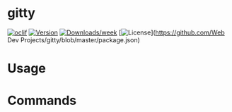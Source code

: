 gitty
=====



[![oclif](https://img.shields.io/badge/cli-oclif-brightgreen.svg)](https://oclif.io)
[![Version](https://img.shields.io/npm/v/gitty.svg)](https://npmjs.org/package/gitty)
[![Downloads/week](https://img.shields.io/npm/dw/gitty.svg)](https://npmjs.org/package/gitty)
[![License](https://img.shields.io/npm/l/gitty.svg)](https://github.com/Web Dev Projects/gitty/blob/master/package.json)

<!-- toc -->
# Usage
<!-- usage -->
# Commands
<!-- commands -->
